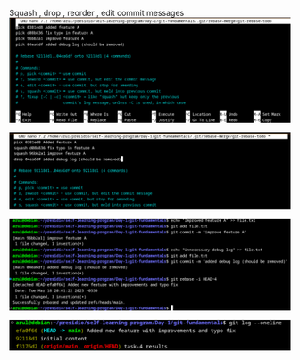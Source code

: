 Squash , drop , reorder , edit commit messages
![alt text](image-12.png)

![alt text](image-13.png)

![alt text](image-14.png)

![alt text](image-15.png)